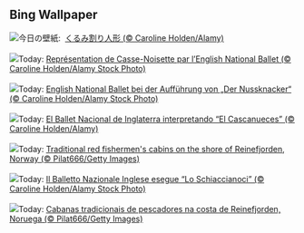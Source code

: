 ## Bing Wallpaper
![](https://www.bing.com/th?id=OHR.NutcrackerBallet_JA-JP8484350110_UHD.jpg&w=1000)今日の壁紙: &nbsp;[くるみ割り人形 (© Caroline Holden/Alamy)](https://www.bing.com/th?id=OHR.NutcrackerBallet_JA-JP8484350110_UHD.jpg)
<br><br/>
![](https://www.bing.com/th?id=OHR.NutcrackerBallet_FR-FR0747265079_UHD.jpg&w=1000)Today: [Représentation de Casse-Noisette par l’English National Ballet (© Caroline Holden/Alamy Stock Photo)](https://www.bing.com/th?id=OHR.NutcrackerBallet_FR-FR0747265079_UHD.jpg)
<br><br/>
![](https://www.bing.com/th?id=OHR.NutcrackerBallet_DE-DE4788718607_UHD.jpg&w=1000)Today: [English National Ballet bei der Aufführung von „Der Nussknacker“ (© Caroline Holden/Alamy Stock Photo)](https://www.bing.com/th?id=OHR.NutcrackerBallet_DE-DE4788718607_UHD.jpg)
<br><br/>
![](https://www.bing.com/th?id=OHR.NutcrackerBallet_ES-ES9535020384_UHD.jpg&w=1000)Today: [El Ballet Nacional de Inglaterra interpretando “El Cascanueces”  (©  Caroline Holden/Alamy)](https://www.bing.com/th?id=OHR.NutcrackerBallet_ES-ES9535020384_UHD.jpg)
<br><br/>
![](https://www.bing.com/th?id=OHR.ReinefjordenNorway_EN-GB7665717824_UHD.jpg&w=1000)Today: [Traditional red fishermen's cabins on the shore of Reinefjorden, Norway (© Pilat666/Getty Images)](https://www.bing.com/th?id=OHR.ReinefjordenNorway_EN-GB7665717824_UHD.jpg)
<br><br/>
![](https://www.bing.com/th?id=OHR.NutcrackerBallet_IT-IT7796108656_UHD.jpg&w=1000)Today: [Il Balletto Nazionale Inglese esegue “Lo Schiaccianoci” (© Caroline Holden/Alamy Stock Photo)](https://www.bing.com/th?id=OHR.NutcrackerBallet_IT-IT7796108656_UHD.jpg)
<br><br/>
![](https://www.bing.com/th?id=OHR.ReinefjordenNorway_PT-BR6626525854_UHD.jpg&w=1000)Today: [Cabanas tradicionais de pescadores na costa de Reinefjorden, Noruega (© Pilat666/Getty Images)](https://www.bing.com/th?id=OHR.ReinefjordenNorway_PT-BR6626525854_UHD.jpg)
<br><br/>
